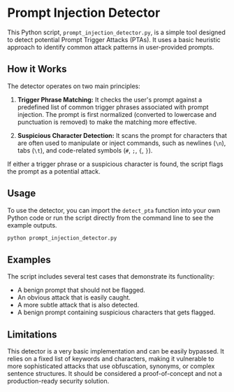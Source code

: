 # Prompt Injection Detector

This Python script, `prompt_injection_detector.py`, is a simple tool designed to detect potential Prompt Trigger Attacks (PTAs). It uses a basic heuristic approach to identify common attack patterns in user-provided prompts.

## How it Works

The detector operates on two main principles:

1.  **Trigger Phrase Matching:** It checks the user's prompt against a predefined list of common trigger phrases associated with prompt injection. The prompt is first normalized (converted to lowercase and punctuation is removed) to make the matching more effective.

2.  **Suspicious Character Detection:** It scans the prompt for characters that are often used to manipulate or inject commands, such as newlines (`\n`), tabs (`\t`), and code-related symbols (`#`, `;`, `{`, `}`).

If either a trigger phrase or a suspicious character is found, the script flags the prompt as a potential attack.

## Usage

To use the detector, you can import the `detect_pta` function into your own Python code or run the script directly from the command line to see the example outputs.

```bash
python prompt_injection_detector.py
```

## Examples

The script includes several test cases that demonstrate its functionality:

*   A benign prompt that should not be flagged.
*   An obvious attack that is easily caught.
*   A more subtle attack that is also detected.
*   A benign prompt containing suspicious characters that gets flagged.

## Limitations

This detector is a very basic implementation and can be easily bypassed. It relies on a fixed list of keywords and characters, making it vulnerable to more sophisticated attacks that use obfuscation, synonyms, or complex sentence structures. It should be considered a proof-of-concept and not a production-ready security solution.
